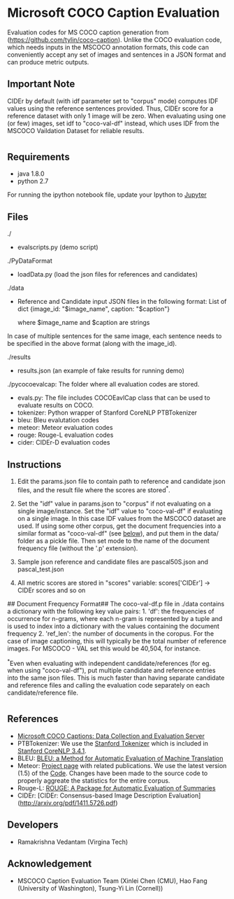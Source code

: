 Microsoft COCO Caption Evaluation
===================

Evaluation codes for MS COCO caption generation from (https://github.com/tylin/coco-caption). Unlike the COCO evaluation code, which needs inputs in the MSCOCO annotation formats, this code can conveniently accept any set of images and sentences in a JSON format and can produce metric outputs. 

## Important Note ##
CIDEr by default (with idf parameter set to "corpus" mode) computes IDF values using the reference sentences provided. Thus, CIDEr score for a reference dataset with only 1 image will be zero. When evaluating using one (or few) images, set idf to "coco-val-df" instead, which uses IDF from the MSCOCO Vaildation Dataset for reliable results.

#
## Requirements ##
- java 1.8.0
- python 2.7

For running the ipython notebook file, update your Ipython to [Jupyter](https://jupyter.org/)


## Files ##
./
- evalscripts.py (demo script)

./PyDataFormat
- loadData.py (load the json files for references and candidates)

./data
- Reference and Candidate input JSON files in the following format:
    List of dict {image_id: "$image_name", caption: "$caption"}

    where $image_name and $caption are strings

In case of multiple sentences for the same image, each sentence needs to be specified in the above format (along with the image_id).

./results
- results.json (an example of fake results for running demo)

./pycocoevalcap: The folder where all evaluation codes are stored.
- evals.py: The file includes COCOEavlCap class that can be used to evaluate results on COCO.
- tokenizer: Python wrapper of Stanford CoreNLP PTBTokenizer
- bleu: Bleu evalutation codes
- meteor: Meteor evaluation codes
- rouge: Rouge-L evaluation codes
- cider: CIDEr-D evaluation codes

## Instructions ##
1. Edit the params.json file to contain path to reference and candidate json files, and the result file where the scores are stored<sup>\*</sup>. 

2. Set the "idf" value in params.json to "corpus" if not evaluating on a single image/instance. Set the "idf" value to "coco-val-df" if evaluating on a single image. In this case IDF values from the MSCOCO dataset are used. If using some other corpus, get the document frequencies into a similar format as "coco-val-df" (see [below](#doc_freq)), and put them in the data/ folder as a pickle file. Then set mode to the name of the document frequency file (without the '.p' extension).

3. Sample json reference and candidate files are pascal50S.json and pascal_test.json

4. All metric scores are stored in "scores" variable: scores['CIDEr'] -> CIDEr scores and so on

<a name='doc_freq'/>
## Document Frequency Format##
The coco-val-df.p file in ./data contains a dictionary with the following key value pairs: 
1. 'df': the frequencies of occurrence for n-grams, where each n-gram is represented by a tuple and is used to index into a dictionary with the values containing the document frequency
2. 'ref_len': the number of documents in the coropus. For the case of image captioning, this will typically be the total number of reference images. For MSCOCO - VAL set this would be 40,504, for instance. 

<sup>*</sup>Even when evaluating with independent candidate/references (for eg. when using "coco-val-df"), put multiple candidate and reference entries into the same json files. This is much faster than having separate candidate and reference files and calling the evaluation code separately on each candidate/reference file.
#
## References ##

- [Microsoft COCO Captions: Data Collection and Evaluation Server](http://arxiv.org/abs/1504.00325)
- PTBTokenizer: We use the [Stanford Tokenizer](http://nlp.stanford.edu/software/tokenizer.shtml) which is included in [Stanford CoreNLP 3.4.1](http://nlp.stanford.edu/software/corenlp.shtml).
- BLEU: [BLEU: a Method for Automatic Evaluation of Machine Translation](http://www.aclweb.org/anthology/P02-1040.pdf)
- Meteor: [Project page](http://www.cs.cmu.edu/~alavie/METEOR/) with related publications. We use the latest version (1.5) of the [Code](https://github.com/mjdenkowski/meteor). Changes have been made to the source code to properly aggreate the statistics for the entire corpus.
- Rouge-L: [ROUGE: A Package for Automatic Evaluation of Summaries](http://anthology.aclweb.org/W/W04/W04-1013.pdf)
- CIDEr: [CIDEr: Consensus-based Image Description Evaluation] (http://arxiv.org/pdf/1411.5726.pdf)

## Developers ##
- Ramakrishna Vedantam (Virgina Tech)

## Acknowledgement ##
- MSCOCO Caption Evaluation Team (Xinlei Chen (CMU), Hao Fang (University of Washington), Tsung-Yi Lin (Cornell))
